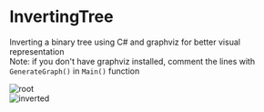 # InvertingTree
Inverting a binary tree using C# and graphviz for better visual representation<br>
Note: if you don't have graphviz installed, comment the lines with `GenerateGraph()` in `Main()` function

![root](https://user-images.githubusercontent.com/66211581/184546311-071447a9-517b-4c78-b053-53d380267e39.png)<br>
![inverted](https://user-images.githubusercontent.com/66211581/184546313-cffaf7fa-f109-4871-84aa-223e286f8b2a.png)
